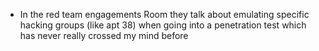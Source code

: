 - In the red team engagements Room they talk about emulating specific hacking groups (like apt 38) when going into a penetration test which has never really crossed my mind before
